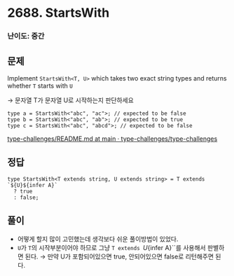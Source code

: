 # 2688. StartsWith

### 난이도: 중간

## 문제

Implement `StartsWith<T, U>` which takes two exact string types and returns whether `T` starts with `U`

→ 문자열 T가 문자열 U로 시작하는지 판단하세요

```tsx
type a = StartsWith<"abc", "ac">; // expected to be false
type b = StartsWith<"abc", "ab">; // expected to be true
type c = StartsWith<"abc", "abcd">; // expected to be false
```

[type-challenges/README.md at main · type-challenges/type-challenges](https://github.com/type-challenges/type-challenges/blob/main/questions/02688-medium-startswith/README.md)

## 정답

```tsx
type StartsWith<T extends string, U extends string> = T extends `${U}${infer A}`
  ? true
  : false;
```

## 풀이

- 어떻게 할지 많이 고민했는데 생각보다 쉬운 풀이방법이 있었다.
- `U`가 `T`의 시작부분이어야 하므로 그냥 `T extends `${U}${infer A}``를 사용해서 판별하면 된다.
  → 만약 U가 포함되어있으면 true, 안되어있으면 false로 리턴해주면 된다.
